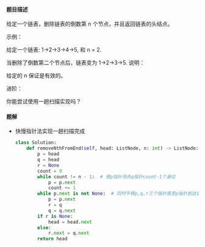 #### 题目描述

给定一个链表，删除链表的倒数第 n 个节点，并且返回链表的头结点。

示例：

给定一个链表: 1->2->3->4->5, 和 n = 2.

当删除了倒数第二个节点后，链表变为 1->2->3->5.
说明：

给定的 n 保证是有效的。

进阶：

你能尝试使用一趟扫描实现吗？



#### 题解

- 快慢指针法实现一趟扫描完成

  ```python
  class Solution:
      def removeNthFromEnd(self, head: ListNode, n: int) -> ListNode:
          p = head
          q = head
          r = None
          count = 0
          while count != n - 1:  # 使p指针领先q指针count-1个身位
              p = p.next
              count += 1
          while p.next is not None:  # 同时平移p,q,r三个指针直至p指针到达链表末尾
              p = p.next
              r = q
              q = q.next
          if r is None:
              head = head.next
          else:
              r.next = q.next
          return head 
  ```

  